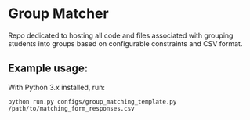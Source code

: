 # Group Matcher
Repo dedicated to hosting all code and files associated with grouping students into groups based on configurable constraints and CSV format.

## Example usage:
With Python 3.x installed, run:

`python run.py configs/group_matching_template.py /path/to/matching_form_responses.csv`

